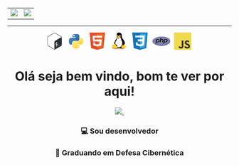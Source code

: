 <div align="center">
    <table height="auto">
        <td>
            <img height="200px" src="https://github-readme-stats.vercel.app/api/top-langs/?username=73710&show_icons=true&theme=radical&count_private=true"/>
        </td>
        <td>
            <img src="https://github-readme-stats.vercel.app/api?username=73710&show_icons=true&theme=radical&count_private=true"/>
        </td>
    </table>
</div> 

---

<div align=center>
  <img src='https://github.com/devicons/devicon/blob/master/icons/bash/bash-original.svg' width="40px" height="40px"/>&nbsp;
  <img src='https://github.com/devicons/devicon/blob/master/icons/python/python-original.svg' width="40px" height="40px"/>&nbsp;
  <img src='https://github.com/devicons/devicon/blob/master/icons/html5/html5-original.svg' width="40px" height="40px"/>&nbsp;
  <img src='https://github.com/devicons/devicon/blob/master/icons/linux/linux-original.svg' width="40px" height="40px"/>&nbsp;
  <img src='https://github.com/devicons/devicon/blob/master/icons/css3/css3-original.svg' width="40px" height="40px"/>&nbsp;  
  <img src='https://github.com/devicons/devicon/blob/master/icons/php/php-original.svg' width="40px" height="40px"/>&nbsp;
  <img src='https://github.com/devicons/devicon/blob/master/icons/javascript/javascript-original.svg' width="40px" height="40px"/>&nbsp;
</div>

<div>
  <h1 align=center>Olá seja bem vindo, bom te ver por aqui!</h1>
</div>

<div align=center>
<a href="https://www.linkedin.com/in/l%C3%A9lio-tech/">
<img src='https://img.shields.io/badge/LinkedIn-0077B5?style=for-the-badge&logo=linkedin&logoColor=white'/>&nbsp;
</a>
</div>
  
<div align=center>
<h3>💻  Sou desenvolvedor </h3>
<h3>🔗  Graduando em Defesa Cibernética </h3> 
</div>


